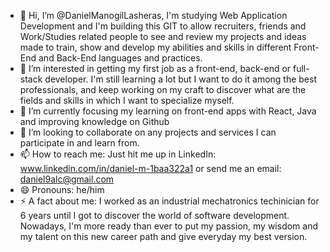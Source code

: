 - 👋 Hi, I’m @DanielManogilLasheras, I'm studying Web Application Development and I'm building this GIT to allow recruiters, friends and Work/Studies related people to see and review my projects and ideas made to train, show and develop my abilities and skills in different Front-End and Back-End languages and practices.
- 👀 I’m interested in getting my first job as a front-end, back-end or full-stack developer. I'm still learning a lot but I want to do it among the best professionals, and keep working on my craft to discover what are the fields and skills in which I want to specialize myself.
- 🌱 I’m currently focusing my learning on front-end apps with React, Java and improving knowledge on Github
- 💞️ I’m looking to collaborate on any projects and services I can participate in and learn from.
- 📫 How to reach me: Just hit me up in LinkedIn: www.linkedin.com/in/daniel-m-1baa322a1 or send me an email: daniel9alc@gmail.com
- 😄 Pronouns: he/him
- ⚡ A fact about me: I worked as an industrial mechatronics techinician for 6 years until I got to discover the world of software development. Nowadays, I'm more ready than ever to put my passion, my wisdom and my talent on this new career path and give everyday my best version. 

<!---
DanielManogilLasheras/DanielManogilLasheras is a ✨ special ✨ repository because its `README.md` (this file) appears on your GitHub profile.
You can click the Preview link to take a look at your changes.
--->
